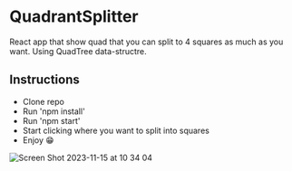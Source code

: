 # QuadrantSplitter
React app that show quad that you can split to 4 squares as much as you want.
Using QuadTree data-structre.
 
## Instructions
* Clone repo
* Run 'npm install'
* Run 'npm start'
* Start clicking where you want to split into squares
* Enjoy :grin:



![Screen Shot 2023-11-15 at 10 34 04](https://github.com/GalMiles/QuadrantSplitter/assets/58370322/0e62dcd3-bc2f-45e7-b5b5-e9b12fa042ec)
